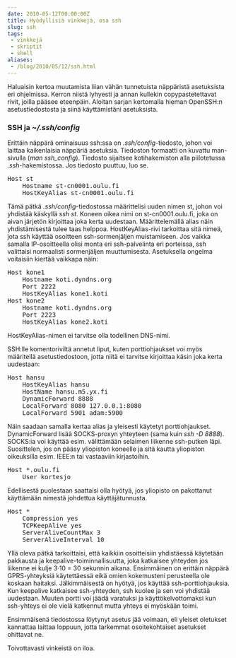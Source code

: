 ```yaml
---
date: 2010-05-12T00:00:00Z
title: Hyödyllisiä vinkkejä, osa ssh
slug: ssh
tags:
 - vinkkejä
 - skriptit
 - shell
aliases:
 - /blog/2010/05/12/ssh.html
---
```


Haluaisin kertoa muutamista liian vähän tunnetuista näppäristä asetuksista eri ohjelmissa. Kerron niistä lyhyesti ja annan kullekin copypastetettavat rivit, joilla pääsee eteenpäin. Aloitan sarjan kertomalla hieman OpenSSH:n asetustiedostosta ja siinä käyttämistäni asetuksista.

<!--more-->

### SSH ja *~/.ssh/config* ###

Erittäin näppärä ominaisuus ssh:ssa on *.ssh/config*-tiedosto, johon voi laittaa kaikenlaisia näppäriä asetuksia. Tiedoston formaatti on kuvattu man-sivulla (*man ssh_config*). Tiedosto sijaitsee kotihakemiston alla piilotetussa *.ssh*-hakemistossa. Jos tiedosto puuttuu, luo se.

<pre>
Host st
    Hostname st-cn0001.oulu.fi
    HostKeyAlias st-cn0001.oulu.fi
</pre>

Tämä pätkä *.ssh/config*-tiedostossa määrittelisi uuden nimen st, johon voi yhdistää käskyllä *ssh st*. Koneen oikea nimi on st-cn0001.oulu.fi, joka on aivan järjetön kirjoittaa joka kerta uudestaan. Määrittelemällä alias näin yhdistämisestä tulee taas helppoa. HostKeyAlias-rivi tarkoittaa sitä nimeä, jota ssh käyttää osoitteen ssh-sormenjäljen muistamiseen. Jos vaikka samalla IP-osoitteella olisi monta eri ssh-palvelinta eri porteissa, ssh valittaisi normaalisti sormenjäljen muuttumisesta. Asetuksella ongelma voitaisiin kiertää vaikkapa näin:

<pre>
Host kone1
    Hostname koti.dyndns.org
    Port 2222
    HostKeyAlias kone1.koti
Host kone2
    Hostname koti.dyndns.org
    Port 2223
    HostKeyAlias kone2.koti
</pre>

HostKeyAlias-nimen ei tarvitse olla todellinen DNS-nimi.

SSH:lle komentoriviltä annetut liput, kuten porttiohjaukset voi myös määritellä asetustiedostoon, jotta niitä ei tarvitse kirjoittaa käsin joka kerta uudestaan:

<pre>
Host hansu
    HostKeyAlias hansu
    HostName hansu.m5.yx.fi
    DynamicForward 8888
    LocalForward 8080 127.0.0.1:8080
    LocalForward 5901 adam:5900
</pre>

Näin saadaan samalla kertaa alias ja yleisesti käytetyt porttiohjaukset. DynamicForward lisää SOCKS-proxyn yhteyteen (sama kuin *ssh -D 8888*). SOCKS:ia voi käyttää esim. välittämään selaimen liikenne ssh-putken läpi. Suosittelen, jos on pääsy yliopiston koneelle ja sitä kautta yliopiston oikeuksilla esim. IEEE:n tai vastaaviin kirjastoihin.

<pre>
Host *.oulu.fi
    User kortesjo
</pre>
Edellisestä puolestaan saattaisi olla hyötyä, jos yliopisto on pakottanut käyttämään nimestä johdettua käyttäjätunnusta.

<pre>
Host *
    Compression yes
    TCPKeepAlive yes
    ServerAliveCountMax 3
    ServerAliveInterval 10
</pre>

Yllä oleva pätkä tarkoittaisi, että kaikkiin osoitteisiin yhdistäessä käytetään pakkausta ja keepalive-toiminnallisuutta, joka katkaisee yhteyden jos liikenne ei kulje 3·10&nbsp;=&nbsp;30 sekunnin aikana. Ensimmäinen on erittäin näppärä GPRS-yhteyksiä käytettäessä eikä omien kokemusteni perusteella ole koskaan haitaksi. Jälkimmäisestä on hyötyä, jos käyttää ssh-porttiohjauksia. Kun keepalive katkaisee ssh-yhteyden, ssh kuolee ja sen voi yhdistää uudestaan. Muuten portti voi jäädä varatuksi ja käyttökelvottomaksi kun ssh-yhteys ei ole vielä katkennut mutta yhteys ei myöskään toimi.

Ensimmäisenä tiedostossa löytynyt asetus jää voimaan, eli yleiset oletukset kannattaa laittaa loppuun, jotta tarkemmat osoitekohtaiset asetukset ohittavat ne.

Toivottavasti vinkeistä on iloa.

